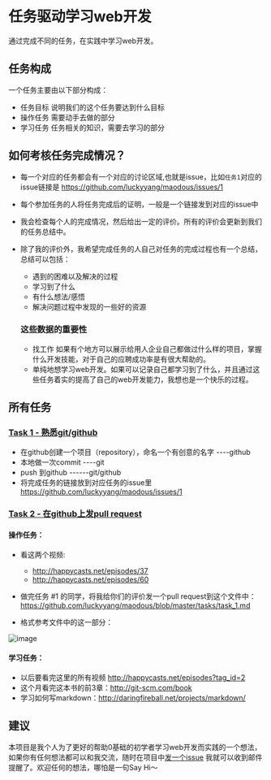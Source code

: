 # 任务驱动学习web开发

通过完成不同的任务，在实践中学习web开发。

## 任务构成
一个任务主要由以下部分构成：

- 任务目标
说明我们的这个任务要达到什么目标
- 操作任务
需要动手去做的部分
- 学习任务
任务相关的知识，需要去学习的部分

## 如何考核任务完成情况？

- 每一个对应的任务都会有一个对应的讨论区域,也就是issue，比如`任务1`对应的issue链接是 https://github.com/luckyyang/maodous/issues/1
- 每个参加任务的人将任务完成后的证明，一般是一个链接发到对应的issue中
- 我会检查每个人的完成情况，然后给出一定的评价。所有的评价会更新到我们的任务总结中。
- 除了我的评价外，我希望完成任务的人自己对任务的完成过程也有一个总结，总结可以包括：
  - 遇到的困难以及解决的过程
  - 学习到了什么
  - 有什么想法/感悟
  - 解决问题过程中发现的一些好的资源

  ### 这些数据的重要性
  - 找工作
  如果有个地方可以展示给用人企业自己都做过什么样的项目，掌握什么开发技能，对于自己的应聘成功率是有很大帮助的。
  - 单纯地想学习web开发。如果可以记录自己都学习到了什么，并且通过这些任务着实的提高了自己的web开发能力，我想也是一个快乐的过程。

## 所有任务
### [Task 1 - 熟悉git/github](tasks/task_1.md)
- 在github创建一个项目（repository），命名一个有创意的名字 ----github
- 本地做一次commit ----git
- push 到github ------git/github
- 将完成任务的链接放到对应任务的issue里 https://github.com/luckyyang/maodous/issues/1

### [Task 2 - 在github上发pull request](tasks/task_2.md)
#### 操作任务：
- 看这两个视频:
  - http://happycasts.net/episodes/37
  - http://happycasts.net/episodes/60

- 做完任务 #1 的同学，将我给你们的评价发一个pull request到这个文件中：
https://github.com/luckyyang/maodous/blob/master/tasks/task_1.md

- 格式参考文件中的这一部分：

![image](https://cloud.githubusercontent.com/assets/1963646/3851158/9286d120-1e91-11e4-987a-ede5cebd9744.png)

#### 学习任务：
- 以后要看完这里的所有视频 http://happycasts.net/episodes?tag_id=2
- 这个月看完这本书的前3章：http://git-scm.com/book
- 学习如何写markdown：http://daringfireball.net/projects/markdown/

## 建议
本项目是我个人为了更好的帮助0基础的初学者学习web开发而实践的一个想法，如果你有任何想法都可以和我交流，随时在项目中[发一个issue](https://github.com/luckyyang/maodous/issues/new) 我就可以收到邮件提醒了。欢迎任何的想法，哪怕是一句Say Hi～